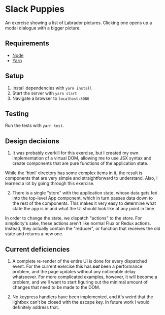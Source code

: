 # Slack Puppies

An exercise showing a list of Labrador pictures. Clicking one opens up a modal dialogue with a bigger picture.

## Requirements

- [Node](https://nodejs.org/en/)
- [Yarn](https://yarnpkg.com/en/)

## Setup

1. Install dependencies with `yarn install`
2. Start the server with `yarn start`
3. Navigate a browser to `localhost:8080`

## Testing

Run the tests with `yarn test`.

## Design decisions

1. It was probably overkill for this exercise, but I created my own implementation of a virtual DOM, allowing me to use JSX syntax and create components that are pure functions of the application state.

 While the 'html' directory has some complex items in it, the result is components that are very simple and straightforward to understand. Also, I learned a lot by going through this exercise.

2. There is a single "store" with the application state, whose data gets fed into the top-level App component, which in turn passes data down to the rest of the components. This makes it very easy to determine what state the app is in and what the UI should look like at any point in time.

 In order to change the state, we dispatch "actions" to the store. For simplicity's sake, these actions aren't like normal Flux or Redux actions. Instead, they actually contain the "reducer", or function that receives the old state and returns a new one.

## Current deficiencies

1. A complete re-render of the entire UI is done for every dispatched event. For the current exercise this has **_not_** been a performance problem, and the page updates without any noticeable delay whatsoever. For more complicated examples, however, it will become a problem, and we'll want to start figuring out the minimal amount of changes that need to be made to the DOM.

2. No keypress handlers have been implemented, and it's weird that the lightbox can't be closed with the escape key. In future work I would definitely address that.
